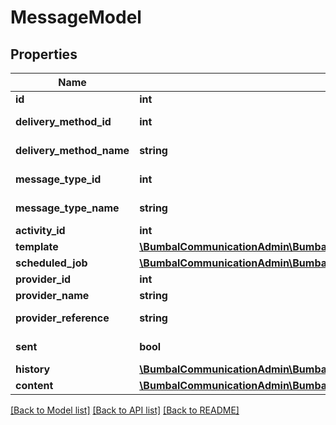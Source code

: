 # MessageModel

## Properties
Name | Type | Description | Notes
------------ | ------------- | ------------- | -------------
**id** | **int** | Identifier | [optional] 
**delivery_method_id** | **int** | DeliveryMethod ID | [optional] 
**delivery_method_name** | **string** | DeliveryMethod Name | [optional] 
**message_type_id** | **int** | MessageType ID | [optional] 
**message_type_name** | **string** | MessageType Name | [optional] 
**activity_id** | **int** | Activity ID | [optional] 
**template** | [**\BumbalCommunicationAdmin\BumbalCommunicationAdmin\Model\TemplateModel**](TemplateModel.md) |  | [optional] 
**scheduled_job** | [**\BumbalCommunicationAdmin\BumbalCommunicationAdmin\Model\ScheduledJobModel**](ScheduledJobModel.md) |  | [optional] 
**provider_id** | **int** | Provider ID | [optional] 
**provider_name** | **string** | Provider Name | [optional] 
**provider_reference** | **string** | Reference used by Provider | [optional] 
**sent** | **bool** | Message Sent flag | [optional] 
**history** | [**\BumbalCommunicationAdmin\BumbalCommunicationAdmin\Model\MessageHistoryModel[]**](MessageHistoryModel.md) |  | [optional] 
**content** | [**\BumbalCommunicationAdmin\BumbalCommunicationAdmin\Model\MessageContentModel**](MessageContentModel.md) |  | [optional] 

[[Back to Model list]](../README.md#documentation-for-models) [[Back to API list]](../README.md#documentation-for-api-endpoints) [[Back to README]](../README.md)


